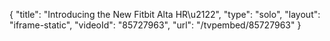 {
    "title": "Introducing the New Fitbit Alta HR\u2122",
    "type": "solo",
    "layout": "iframe-static",
    "videoId": "85727963",
    "url": "\/tvpembed\/85727963"
}